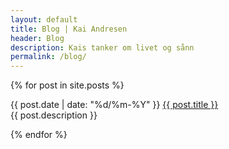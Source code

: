 ```yaml
---
layout: default
title: Blog | Kai Andresen
header: Blog
description: Kais tanker om livet og sånn
permalink: /blog/
---
```


{% for post in site.posts %}
  <p>{{ post.date | date: "%d/%m-%Y" }} <a href="{{ post.url }}">{{ post.title }}</a><br>
  {{ post.description }}<br>
  </p>
{% endfor %}
